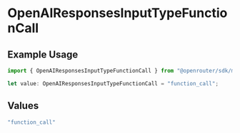 # OpenAIResponsesInputTypeFunctionCall

## Example Usage

```typescript
import { OpenAIResponsesInputTypeFunctionCall } from "@openrouter/sdk/models";

let value: OpenAIResponsesInputTypeFunctionCall = "function_call";
```

## Values

```typescript
"function_call"
```